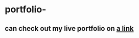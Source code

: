 # portfolio-
## can check out my live portfolio on [a link](https://vinitmhatre86.github.io/portfolio-/index.html)
